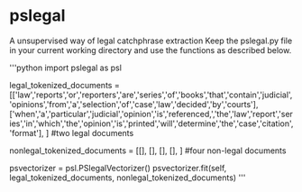 # pslegal
A unsupervised way of legal catchphrase extraction
Keep the pslegal.py file in your current working directory and use the functions as described below.

'''python
import pslegal as psl

legal_tokenized_documents = [['law','reports','or','reporters','are','series','of','books','that','contain','judicial','opinions','from','a','selection','of','case','law','decided','by','courts'],
['when','a','particular','judicial','opinion','is','referenced,','the','law','report','series','in','which','the','opinion','is','printed','will','determine','the','case','citation','format'],
] #two legal documents

nonlegal_tokenized_documents = [[],
[],
[],
[],
] #four non-legal documents


psvectorizer = psl.PSlegalVectorizer()
psvectorizer.fit(self, legal_tokenized_documents, nonlegal_tokenized_documents)
'''
